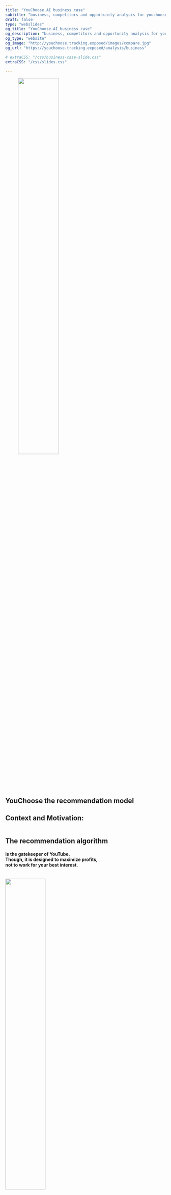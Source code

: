 ```yaml
---
title: "YouChoose.AI business case"
subtitle: "business, competitors and opportunity analysis for youchoose"
draft: false
type: "webslides"
og_title: "YouChoose.AI business case"
og_description: "business, competitors and opportunity analysis for youchoose"
og_type: "website"
og_image: "http://youchoose.tracking.exposed/images/compare.jpg" 
og_url: "https://youchoose.tracking.exposed/analysis/business"

# extraCSS: "/css/business-case-slide.css"
extraCSS: "/css/slides.css"

---
```


<section>

 <span class=background style="background-image:url('/images/slides/smoke.jpeg')"></span>
 <div class="wrap aligncenter">
   <figure class="zoomIn slow">
    <img class="svg" style="width:55%; padding-bottom: 5rem;"  src="/images/header-logo-youchoose.svg" ></img>
   </figure >
  <h2 class="aligncenter fadeIn slow">YouChoose the recommendation model</h2>
 </div>

</section><section >

  <span class=background style="background-image:url('/images/slides/smoke.jpeg')"></span>
  <div class="wrap">
    <h1 class="secondary fadeIn bold">
     Context and  Motivation:
    </h1>
    <div class="grid vertical-align">
      <div class="column">
        <h2 class="slideInRight secondary aligncenter">The recommendation algorithm</h2>
        <h4 class="fadeIn slow aligncenter">is the gatekeeper of YouTube. <br>
          Though, it is designed to maximize profits, <br> 
          not to work for your best interest.
        </h4>
      <br>
      </div> 
      <div class="column slow">
        <img style="width:50%; padding-bottom: 1rem;" class="zoomIn aligncenter" src="/images/slides/recommender_icon3.svg">
      </div>
    </div>
  </div>

</section><section>

 <span class=background style="background-image:url('/images/slides/smoke.jpeg')"></span>
  <div class="wrap aligncenter">
    <h1 class="secondary fadeIn bold">The concept:</h1> 
    <br><br>
    <h4><b>Recommendation module optimized for you,</b> not for YouTube: </h4>
    <br></br> 
  <div class="grid vertical-align">
    <div class="column">
      <img class="zoomIn aligncenter slow" style="width:30%; padding-bottom: 2rem;" src="/images/slides/users.svg">
      <h2 class="aligncenter secondary bold">Users</h2>
      <h3>can choose the recommendation model that is best for them</h3>
    </div>
    <div class="column size-1">
      <h3 class="aligncenter bold">Mutual benefit</h3>
      <img class="zoomIn aligncenter slow" style="width:30%; padding-bottom: 2rem;" src="/images/slides/handshake.svg">
    </div>
    <div class="column">
      <img class="zoomIn aligncenter slow" style="width:20%; padding-bottom: 2rem;" src="/images/slides/contentcreators.svg">
      <h2 class="aligncenter secondary bold">Content Creators</h2>
      <h3 class="aligncenter">can choose the recommendations displayed on their own content</h3>
    </div>
  </div>
</div>

</section><section>

  <span class=background style="background-image:url('/images/slides/smoke.jpeg')"></span>
  <div class="wrap aligncenter">
    <h1 class="slideInLeft secondary"><b>
     It only requires a browser extension <br>
    </b></h1>
    <h4>Stay on YouTube.com, and watch content that is right for you.</h4>
    <div class="grid vertical-align">
      <div class="column">
        <figure >
          <img style="width:20%; padding-top: 5rem;"  src="/images/slides/firefox.png" ></img>
        </figure>YouChoose the recommendation model 
      </div>
      <div class="column">
        <figure class="zoomIn slow">
          <img style="width:50%; padding-top: 5rem;"  src="/images/slides/extension_icon.png" ></img>
        </figure>
      </div>
      <div class="column">
        <figure >
          <img style="width:20%; padding-top: 5rem; padding-right: 0.1rem;"  src="/images/slides/chrome.png" ></img>
        </figure>
      </div>
    </div>
  </div>

</section><section>

 <span class=background style="background-image:url('/images/slides/smoke.jpeg')"></span>
  <div class="wrap aligncenter">
    <h1 class="secondary fadeIn"><b> Problems solved for Content Creators</b> </h1> 
    <br><br>
    <h4 class="aligncenter fadeIn"> On YouTube, content creators are at the mercy of an <b>opaque AI,</b> which creates a growing frustration. </h4>
    <br></br><br></br>
    <ul class="flexblock steps">
      <li> 
        <h3 class="aligncenter fadeIn">Content Creators have no way to control the recommendations promoted on their channel.</h3>
        <img class="svg" style="width:5%; "  src="/images/slides/arrow.svg" ></img>
        <h3 class="aligncenter fadeIn"><b>YouChoose is a new way for Content Creators to connect with their audience, and to build referencing networks among them</b></h3>
      </li>
      <li> 
      <h3 class="aligncenter fadeIn">Often, the AI links their videos to content they don't associate with. But they have no way to know.</h3>
      <img class="svg" style="width:5%; "  src="/images/slides/arrow.svg" ></img>
      <h3 class="aligncenter fadeIn"><b>YouChoose enables Content Creators to analyse what ads and recommendations are shown on their content</b></h3>
      </li>
    </ul>
  </div>

</section><section>

 <span class=background style="background-image:url('/images/slides/smoke.jpeg')"></span>
  <div class="wrap aligncenter">
    <h1 class="secondary fadeIn"><b>Problems solved for users</b></h1> 
    <br><br>
    <h4>Users have their <b>attention monetized</b> by the YouTube algorithm.</h4>
    <br></br> 
    <ul class="flexblock steps">
      <li> 
        <h3 class="aligncenter fadeIn">Users are often promoted clickbaity, or attention-catching content tailored to their</h3>
          <img class="svg" style="width:5%; "  src="/images/slides/arrow.svg" ></img>
        <h3 class="aligncenter fadeIn"><b>Users can stay focus, and get the best recommendations relevant to the topic they are exploring</b></h3>
      </li>
      <li> 
       <h3 class="aligncenter fadeIn">Users end-up locked into the YouTube ecosystem, no way to escape</h3>
        <img class="svg" style="width:5%; "  src="/images/slides/arrow.svg" ></img>
       <h3 class="aligncenter fadeIn"><b>YouChoose features content from all around the web, not just YouTube.com</b></h3>
      </li>
    </ul>
  </div>

</section><section>

 <span class=background style="background-image:url('/images/slides/smoke.jpeg')"></span>
  <div class="wrap aligncenter">
    <h1 class="secondary fadeIn"><b>Problems solved for researchers and regulators</b></h1> 
    <br><br>
    <h5><b>Regulators</b> are demanding more AI transparency and market competition.</h5>
    <br></br>  
    <ul class="flexblock steps">
      <li> 
        <h5 class="aligncenter fadeIn">There are no ways to obtain data to scrutinize the algorithm and inform upcoming legislation</h5>
    <img class="svg" style="width:5%; "  src="/images/slides/arrow.svg" ></img>
        <h5 class="aligncenter secondary fadeIn"><b>YouChoose lets users donate anonymised data about the algorithm's behavior, enabling independent research and oversight</b></h5>
      </li>
      <li> 
       <h5 class="aligncenter fadeIn">Current algorithmic monopolies prevent competition, as with native apps before the emergence of app-stores</h5>
    <img class="svg" style="width:5%; "  src="/images/slides/arrow.svg" ></img>
       <h5 class="aligncenter secondary fadeIn"><b>YouChoose is the first algorithmic platform, enabling third party to offer alternative recommendation systems</b></h5>
      </li>
    </ul>
  </div>

</section><section>


## Problem (summary slide, duplicate with content above)

There is a **growing frustration** on the monopolistic influence platforms have in shaping information flows.

**Content creators** are at the mercy of an opaque AI which favors engagement over quality.

**YouTube users** have their attention monetized and pushed towards addictive consumption patterns.

**Regulators** are demanding more AI transparency and market competition. 
- - -
We believe that **algorithmic platforms** like YouChoose will soon emerge, similar to how app stores offered alternatives to native applications.

YouChoose is an early **attempt to end the era of algorithmic monopolies**.

A step toward a **more open and decentralized internet**, with more user agency.

</section><section>

 <span class=background style="background-image:url('/images/slides/smoke.jpeg')"></span>
  <div class="wrap  aligncenter">
    <h1 class="secondary fadeIn bold">Our approach</h1> 
    <br><br>
    <h4>To identify the best related content, rather than purely relying on AI,</br> <b>YouChoose leverages human expertise:</b> </h4>
    <br></br> <br></br>   
    <ul class="flexblock steps">
        <li>
          <h2 class="aligncenter secondary bold">01. Content creators </h2>
          <h3 class="aligncenter">(main feature)</h3>
        </li>
        <li>
          <h2 class="aligncenter secondary bold">02. Volunteer contributors</h2>
          <h3 class="aligncenter">(Tournesol.app)</h3>
        </li>
        <li>
          <h2 class="aligncenter secondary bold">03. Existing online communities </h2>
          <h3 class="aligncenter">(Reddit / RSS feeds)</h3>
        </li>
<!--        <li>
    <h2 class="aligncenter secondary bold">04. Personal feeds elsewhere </h2> 
          <h3 class="aligncenter">(Facebook)</h3>
        </li> -->
      </ul>
  </div>

</section><section>

 <span class=background style="background-image:url('/images/slides/smoke.jpeg')"></span>
  <div class="wrap aligncenter">
    <h1 class="secondary fadeIn"><b>Unique Value Proposition for YouTube users </b></h1>
  <!--  <h4> <b>YouChoose leverages human expertise</b> to identify the best related content, </br>Rather than purely relying on AI</h4> -->   
    <ul class="flexblock features">
      <li> 
        <h3 class="aligncenter fadeIn"><b>Recommendations designed for users - not for profit.</b><br>See content from all around the web, not just YouTube. Strip out the irrevelant, clickbait and sensationalist recommendations.</h3>
      </li>
      <li> 
       <h3 class="aligncenter fadeIn"><b>Make a political statement.</b><br>Demand more agency over your internet experience, and the end of algorithmic monopolies. </h3>
      </li>
      <!-- <li>   
        <h3 class="aligncenter fadeIn">Liberate data for the public interest </h3> 
      <li> 
       <h3 class="aligncenter fadeIn">Seeing recommendations outside of YouTube, including wikipedia pages, articles or links to other platforms</h3>
      </li>
      </li>-->
      <li> 
       <h3 class="aligncenter fadeIn"><b>Super light habit change.</b><br>A simple extension which overrides recommendations directly on YouTube.com<br>You can still see the recommendations from YouTube's AI, but now, you have a choice.</h3>
      </li>
    </ul>
  </div>

</section><section>

 <span class=background style="background-image:url('/images/slides/smoke.jpeg')"></span>
  <div class="wrap">
    <h1 class="secondary fadeIn"><b>Unique Value Proposition for content creators </b></h1>
    <ul class="flexblock features">
      <li> 
       <h3 class="aligncenter fadeIn">Gain back control on the other videos your content promotes</h3>
      </li>
      <li> 
       <h3 class="aligncenter fadeIn">Gain a new direct connection to your audience, through recommendations</h3>
      </li>
      <li> 
       <h3 class="aligncenter fadeIn">Make a political statement, demanding more agency over your internet experience, and the end of algorithmic monopolies. Liberate data for the public interest</h3>
      </li>
      <li> 
       <h3 class="aligncenter fadeIn">Seeing recommendations outside of YouTube, including wikipedia pages, articles or links to other platforms</h3>
      </li>
      <li> 
       <h3 class="aligncenter fadeIn">Find out if some of your videos are being shadow banned</h3>
      </li>
    </ul>
  </div>

</section><section>

 <span class=background style="background-image:url('/images/slides/smoke.jpeg')"></span>
  <div class="wrap  aligncenter">
    <h1 class="secondary fadeIn bold">Future Developments:
    <h2 class="secondary"> Fostering quality contributions from the community</h3>
    <h6 class="aligncenter">In a second stage, it seems natural to also <b>enable the community to curate recommendations.</b> </br>For a given video, a user could suggest another a video or an external link that is relevant.</h3>
  <div class="grid">
    <div class="column">
      <h5>There needs to be incentive mechanisms to reward quality contributions, as curation is time-consuming. </br> On the other hand, their needs to be safeguards to prevent spamming. </br></h5>
    </div>
    <div class="column">
      <img class="svg aligncenter" style="width:25%; "  src="/images/slides/arrowsx.svg" ></img>
      <h5><b>One approach is to use a blockchain based coin.</b></h5>
      <img class="svg aligncenter" style="width:25%; "  src="/images/slides/blockchain.svg" ></img>
    </div>
    <div class="column">
      <h5>In order to make a content recommendation, users would need to stake some tokens.</br> When the recommendation is downvoted by the community, the staked tokens are lost, and redistributed to the people whose recommendations have been uploaded. </h5>
    </div>
  </div>

</section><section>

 <span class=background style="background-image:url('/images/slides/smoke.jpeg')"></span>
  <div class="wrap  aligncenter">
    <h1 class="secondary fadeIn"><b>Future Developments:</b></br> Becoming the first Algorithmic Platform</h1>
  <br><br>
 </div>

</section><section>

 <span class=background style="background-image:url('/images/slides/smoke.jpeg')"></span>
 <div class="wrap aligncenter">
  <h1 class="aligncenter fadeIn bold">Competition</h1>
    <ul class="flexblock features">
      <li> 
        <h3 class="aligncenter fadeIn">Most implement a targeted UX improvement, such as 
          <a  href="https://chrome.google.com/webstore/detail/adblock-for-youtube/cmedhionkhpnakcndndgjdbohmhepckk" target=_blank>ad-blockers</a>,
          <a href="https://chrome.google.com/webstore/detail/color-changer-for-youtube/nbgajjpkheaedahobdmhgkomjkpnnhfn" target=_blank>UI modifications</a>,
          <a  href="https://chrome.google.com/webstore/detail/magic-actions-for-youtube/abjcfabbhafbcdfjoecdgepllmpfceif" target=_blank>additional player controlers</a>
        </h3>
      </li>
      <li> 
        <h3 class="aligncenter fadeIn">The only other actor with a similar intention of replacing YouTube recommendations is our partner 
          <a href="https://tournesol.app/" target=_blank>Tournesol.app</a> </h3>
      </li>
      <li> 
        <h3 class="aligncenter fadeIn"><b>Our real competitor is YouTube itself.</b> </br> They added some
          <a href="https://support.google.com/youtube/answer/6342839?hl=en&co=GENIE.Platform%3DAndroid"   target=_blank>customizability features</a> to their algorithm over the past year.</h3>
      </li>
      <li> 
        <h3 class="aligncenter fadeIn">Youtube might also attack us, by obfuscating their code to break our extension, removing it from the Google Store or through legal actions. We are accounting for these scenarios in our design and strategy.</br></h3>
      </li>
    </ul>
 </div>

</section><section>

<span class=background style="background-image:url('/images/slides/smoke.jpeg')"></span>
  <div class="wrap aligncenter">
   <h1 class="aligncenter fadeIn bold">Value Chain Positioning</h1>
   <h4 class="aligncenter bold"> YouTube: </h4> 
    <ul class="flexblock features">
      <li> 
        <h3 class="aligncenter fadeIn"><a href="https://www.eff.org/deeplinks/2019/10/adversarial-interoperability" target=_blank>Adversarial Interoperability</a>: we plug ourselves onto YouTube, without their approval </h3>
      </li>
      <li> 
        <h3 class="aligncenter fadeIn"> 
          <a href="https://www.cnbc.com/2020/12/18/google-antitrust-cases-in-us-and-europe-overview.html" target=_blank>Context of antitrust scrutiny</a>: we bet on the favourable legal and public opinion context to limit YouTube's aggressiveness </h3>
      </li>
    </ul>
   <h4 class="aligncenter fadeIn bold ">Content Creators: </h4>
    <ul class="flexblock features">
      <li> 
        <h3 class="aligncenter fadeIn">Essential to our growth strategy so they promote YouChoose directly to their audience
        </h3>
      </li>
      <li> 
        <h3 class="aligncenter fadeIn"> Content creators are like our first customers, who pay us with free advertisement 
        </h3>
      </li>
    </ul>
 </div>

</section><section>

 <span class=background style="background-image:url('/images/slides/smoke.jpeg')"></span>
    <div class="wrap aligncenter">
      <h1 class="fadeIn bold">Market Perspectives</h1>
      <h4 class="fadeIn"> <a href="https://www.oberlo.com/blog/youtube-statistics?utm_source=pocket_mylist" target=_blank>2.3 billions</a>  of YouTube users worldwide <h4>
      <br><br>
      <ul class="flexblock steps">
        <li>
          <h2 class="aligncenter secondary bold">01. Digitally literate users </h2>
          <h3 class="aligncenter">aware of the algorithm's power  and eager to customize it</h3>
        </li>
         <li>
          <h2 class="aligncenter secondary bold">02. Heavy YouTube users</h2>
          <h3 class="aligncenter"> who like to dig and browse content whit their Content Creators</h3>
        </li>
        <li>
          <h2 class="aligncenter secondary bold">03. Users frustrated</h2>
          <h3 class="aligncenter">by YouTube's discretionary power to curate content</h3>
        </li>
        <li>
          <h2 class="aligncenter secondary bold">04. Non-english users</h2>
          <h3 class="aligncenter">Recommendations are less relevant and less moderated</h3>
        </li>
      </ul>
    </div>

</section><section>

<span class=background style="background-image:url('/images/slides/smoke.jpeg')"></span>
  <div class="wrap aligncenter">
    <h1 class="fadeIn bold">Business Model</h1>
      <br>
      <h5 class="fadeIn"> One of the features of YouChoose is to enable <b class="secondary">recommendations outside of YouTube.com</b><h5>
      <br>
      <h5 class="fadeIn"> This has a highly lucrative potential: YouChoose will be a <b class="secondary">gateway from YouTube</b> to other platforms, opposite to the typical dynamic.<h5>
      <br>
     <h5 class="fadeIn"> This monetization scheme is both <bclass="secondary">politically aligned</b> with our internet decentralization mission and has <b class="secondary">high lucrative potential</b>.<h5>
  </div>

</section><section>

<span class=background style="background-image:url('/images/slides/smoke.jpeg')"></span>
  <div class="wrap">
    <h1 class="secondary fadeIn bold">
     Customer Profile
    </h1>
    <h5 class="aligncenter">
      Media with strong presence on YouTube, trying to drive their audience on their own website to capture <br>
    </h3>
    <div class="grid vertical-align">
      <div class="column">
        <h5 class="aligncenter"> Overal advatages: </h5>
          <al>
            <li> Get 100% ad revenues instead of 55% on YouTube, and get full control on advertising model</li>
            <li>Capture the audience</li>
            <li>Direct the user to non-video content, such as articles, or a subscription page </li>
          </al>
        <h5 stile="top"class="aligncenter"> The benefits over traditional advertising are: </h5>
          <al>
            <li> the sponsored content can be made more organic </li>
            <li>directed to a qualified audience, who is actively exploring the channel</li>
          </al>
      <br>
      </div> 
      <div class="column ">
        <img style="width:50%; padding-bottom: 1rem;" class="zoomIn aligncenter slow" src="/images/slides/custumer.svg">
        <h5> <b>Competitor Platforms:</b> Netflix, TikTok, Reels, Dailymotion, Vimeo... <br> <b>Media Outlets:</b> Arte.tv, BBC, RedBull TV...
         Ex:_offer National Geographics to pay for sponsored recommendations toward their website on related YouTube content.
        </h5>
      </div>
    </div>
  </div>

</section><section>

<div>
  <h1 class ="bold">The Team</h1>
</div>
<div class="card-columns">

  {{< clickable-card
      text="Marc Faddoul is an AI researcher and algorithmic designer. He leads the product strategy and gathers partners around the project."
      href="http://marcfaddoul.com/"
      picture="/images/marc.jpeg" >}}

  {{< clickable-card
      text="Giulia Corona is a communication designer and data analyst, working on the UX design and developing methodologies."
      picture="/images/giulia.jpeg" >}}

  {{< clickable-card
      text="Claudio Agosti is a developer and a privacy analyst, directs Tracking Exposed, designs and supervises the tech stack."
      href="https://sociale.network/@vecna"
      picture="/images/claudio.jpeg" >}}

  {{< clickable-card
      text="Salvatore Romano is social psychologist, working on algorithmic analysis and user research."
      href="https://github.com/SalvatoreRomano1/About_Me"
      picture="/images/salvo.jpeg" >}}

  {{< clickable-card
      text="Primavera de Filippi is a blockchain expert, legal scholar and activist. She oversees the governance and peer community."
      href="https://en.wikipedia.org/wiki/Primavera_De_Filippi"
      picture="/images/primavera.jpeg" >}}

  {{< clickable-card
    text="Andrea Ascari is a full stack developer and activist. He develop YouChoose's tech ecosystem with Claudio."
    href="http://marcfaddoul.com/"
    picture="/images/andrea.jpg" >}}

</div>
</section>
<!--
## Who we are
YouChoose is a **not-for-profit project**, ran by a **transdisciplinary team** of experienced technologists:
**Marc Faddoul - Strategy and Outreach** <br>
Data Scientist and AI researcher | *UC Berkeley, ex-Facebook AI*
**Claudio Agosti - CTO** <br>
Privacy expert and open-source developer | *Founder of Tracking.Exposed*
**Primavera - Legal & Community Development** <br>
Legal Scholar and blockchain expert | *Harvard Berkman Center, CNRS*
**Salvatore Romano - UX Research** <br>
Social Psychologist | *University of Padova*
**Giulia Corona - Communication and UI**<br>
Communication Designer | *University of Milano*
**Andrea Ascari - Full-stack developer**<br>
Communication Designer | *University of Milano*
-->

<script>
  removeHeaderFooter(1500)

  $(document).ready(function() {
      let visibleFooter = false;
      /* if the mouse goes out, for four second leave the bar */
      $(document).mouseleave(function() {
        $('header').fadeIn(300);
        window.setTimeout(function() {
          $('header').fadeOut(300);
        }, 4000);
      });
      $("#final-slide").on('mousemove', function() {
        visibileFooter = !visibleFooter && restoreHeaderFooter(800);
      });
    }
  );
</script> -->